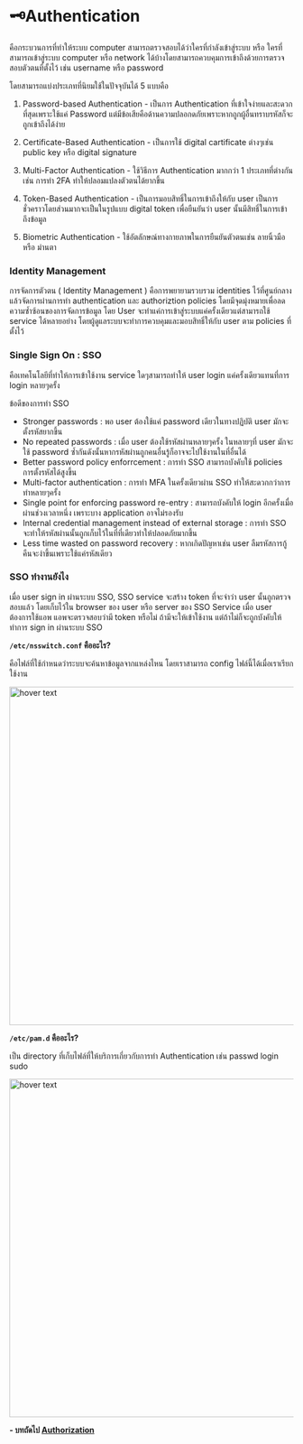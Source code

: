 <br>

# 🗝️Authentication

คือกระบวนการที่ทำให้ระบบ computer สามารถตรวจสอบได้ว่าใครที่กำลังเข้าสู่ระบบ หรือ ใครที่สามารถเข้าสู่ระบบ computer หรือ network ได้บ้างโดยสามารถควบคุมการเข้าถึงด้วยการตรวจสอบตัวตนที่ตั้งไว้ เช่น username หรือ password 

โดยสามารถแบ่งประเภทที่นิยมใช้ในปัจจุบันได้ 5 แบบคือ

1. Password-based Authentication - เป็นการ Authentication ที่เข้าใจง่ายและสะดวกที่สุดเพราะใช้แค่ Password แต่มีข้อเสียคือด้านความปลอกดภัยเพราะหากถูกผู้อื่นทราบรหัสก็จะถูกเข้าถึงได้ง่าย

2. Certificate-Based Authentication - เป็นการใช้ digital cartificate ต่างๆเช่น public key หรือ digital signature

3. Multi-Factor Authentication - ใช้วิธีการ Authentication มากกว่า 1 ประเภทที่ต่างกันเช่น การทำ 2FA ทำให้ปลอมแปลงตัวตนได้ยากขึ้น

4. Token-Based Authentication - เป็นการมอบสิทธิ์ในการเข้าถึงให้กับ user เป็นการชั่วคราวโดยส่วนมากจะเป็นในรูปแบบ digital token เพื่อยืนยันว่า user นั้นมีสิทธิ์ในการเข้าถึงข้อมูล

5. Biometric Authentication - ใช้อัตลักษณ์ทางกายภาพในการยืนยันตัวตนเช่น ลายนิ้วมือ หรือ ม่านตา

### Identity Management

การจัดการตัวตน ( Identity Management ) คือการพยายามรวบรวม identities ไว้ที่ศูนย์กลางแล้วจัดการผ่านการทำ authentication และ authoriztion policies โดยมีจุดมุ่งหมายเพื่อลดความซ้ำซ้อนของการจัดการข้อมูล โดย User จะทำแค่การเข้าสู่ระบบแค่ครั้งเดียวแต่สามารถใช้ service ได้หลายอย่าง โดยผู้ดูแลระบบจะทำการควบคุมและมอบสิทธิ์ให้กับ user ตาม policies ที่ตั้งไว้

### Single Sign On : SSO

คือเทคโนโลยีที่ทำให้การเข้าใช้งาน service ใดๆสามารถทำให้ user login แค่ครั้งเดียวแทนที่การ login หลายๆครั้ง

ข้อดีของการทำ SSO
- Stronger passwords : พอ user ต้องใช้แค่ password เดียวในทางปฏิบัติ user มักจะตั้งรหัสยากขึ้น
- No repeated passwords : เมื่อ user ต้องใช้รหัสผ่านหลายๆครั้ง ในหลายๆที่ user มักจะใช้ password ซ้ำกันดังนั้นหากรหัสผ่านถูกคนอื่นรู้ก็อาจจะไปใช้งานในที่อื่นได้
- Better password policy enforrcement : การทำ SSO สามารถบังคับใช้ policies การตั้งรหัสได้สูงขึ้น
- Multi-factor authentication : การทำ MFA ในครั้งเดียวผ่าน SSO ทำให้สะดวกกว่าการทำหลายๆครั้ง
- Single point for enforcing password re-entry : สามารถบังคับให้ login อีกครั้งเมื่อผ่านช่วงเวลาหนึ่ง เพราะบาง application อาจไม่รองรับ
- Internal credential management instead of external storage : การทำ SSO จะทำให้รหัสผ่านนั้นถูกเก็บไว้ในที่ที่เดียวทำให้ปลอดภัยมากขึ้น
- Less time wasted on password recovery : หากเกิดปัญหาเช่น user ลืมรหัสการกู้คืนจะง่าขึ้นเพราะใช้แค่รหัสเดียว

### SSO ทำงานยังไง

เมื่อ user sign in ผ่านระบบ SSO, SSO service จะสร้าง token ที่จะจำว่า user นั้นถูกตรวจสอบแล้ว โดยเก็บไว้ใน browser ของ user หรือ server ของ SSO Service เมื่อ user ต้องการใช้แอพ แอพจะตรวจสอบว่ามี token หรือไม่ ถ้ามีจะให้เข้าใช้งาน แต่ถ้าไม่ก็จะถูกบังคับให้ทำการ sign in ผ่านระบบ SSO

**`/etc/nsswitch.conf` คืออะไร?**

คือไฟล์ที่ใช้กำหนดว่าระบบจะค้นหาข้อมูลจากแหล่งไหน โดยเราสามารถ config ไฟล์นี้ได้เมื่อเราเรียกใช้งาน

<img src="https://media.discordapp.net/attachments/1205566248105017374/1205569549462929489/image.png" width="600px" title="hover text">


**`/etc/pam.d` คืออะไร?**

 เป็น directory ที่เก็บไฟล์ที่ให้บริการเกี่ยวกับการทำ Authentication เช่น passwd login sudo
 
 <img src="https://media.discordapp.net/attachments/1205566248105017374/1205572199315152996/image.png" width="600px" title="hover text">


<br>

**- บทถัดไป [Authorization](https://github.com/Pooh303/User-Access-Management-3/tree/main/Authorization)**
